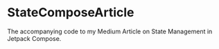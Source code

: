 # StateComposeArticle
The accompanying code to my Medium Article on State Management in Jetpack Compose.
